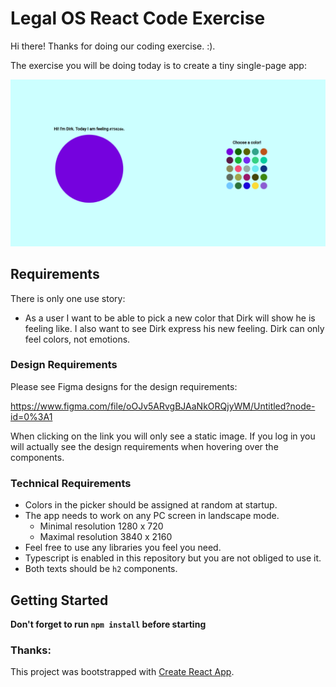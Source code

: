 # Legal OS React Code Exercise

Hi there! Thanks for doing our coding exercise. :). 

The exercise you will be doing today is to create a tiny single-page app:

![Screenshot of Eventual App](example_screenshot.png)

## Requirements

There is only one use story:

* As a user I want to be able to pick a new color that Dirk will show he is feeling like. I also want to see Dirk express his new feeling. Dirk can only feel colors, not emotions.

### Design Requirements

Please see Figma designs for the design requirements:

https://www.figma.com/file/oOJv5ARvgBJAaNkORQjyWM/Untitled?node-id=0%3A1

When clicking on the link you will only see a static image. If you log in you will actually see the design requirements when hovering over the components.

### Technical Requirements

- Colors in the picker should be assigned at random at startup.
- The app needs to work on any PC screen in landscape mode.
  - Minimal resolution 1280 x 720
  - Maximal resolution 3840 x 2160
- Feel free to use any libraries you feel you need.
- Typescript is enabled in this repository but you are not obliged to use it.
- Both texts should be `h2` components.

## Getting Started

__Don't forget to run `npm install` before starting__

### Thanks:

This project was bootstrapped with [Create React App](https://github.com/facebook/create-react-app).
